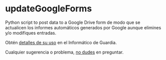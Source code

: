 # updateGoogleForms

Python script to post data to a Google Drive form de modo que se actualicen los informes automáticos generados por Google aunque elimines y/o modifiques entradas.

Obtén [detalles de su uso](https://andalinux.wordpress.com/2013/10/14/modificar-respuesta-formularios-web-de-google-drive/) en el Informático de Guardia.

Cualquier sugerencia o problema, [no dudes](https://andalinux.wordpress.com/about) en preguntar.
